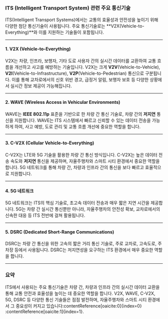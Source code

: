 ### ITS (Intelligent Transport System) 관련 주요 통신기술

ITS(Intelligent Transport Systems)에서는 교통의 효율성과 안전성을 높이기 위해 다양한 첨단 통신기술이 사용됩니다. 주요 통신기술로는 **V2X(Vehicle-to-Everything)**와 이를 지원하는 기술들이 포함됩니다.

---

#### 1. **V2X (Vehicle-to-Everything)**  
V2X는 차량, 인프라, 보행자, 기타 도로 사용자 간의 실시간 데이터를 교환하여 교통 흐름을 개선하고 사고를 예방하는 기술입니다. V2X는 크게 **V2V**(Vehicle-to-Vehicle), **V2I**(Vehicle-to-Infrastructure), **V2P**(Vehicle-to-Pedestrian) 통신으로 구분됩니다. 이를 통해 교차로에서의 신호 위반 경고, 급정거 알림, 보행자 보호 등 다양한 상황에서 실시간 정보 제공이 가능해집니다.

---

#### 2. **WAVE (Wireless Access in Vehicular Environments)**
WAVE는 **IEEE 802.11p** 표준을 기반으로 한 차량 간 통신 기술로, 차량 간의 **저지연** 통신을 지원합니다. WAVE는 ITS 시스템에서 빠르고 신뢰할 수 있는 데이터 전송을 가능하게 하여, 사고 예방, 도로 관리 및 교통 흐름 개선에 중요한 역할을 합니다.

---

#### 3. **C-V2X (Cellular Vehicle-to-Everything)**
C-V2X는 LTE와 5G 기술을 활용한 차량 간 통신 방식입니다. C-V2X는 높은 데이터 전송 속도와 **저지연** 통신을 제공하며, 자율주행차와 스마트 시티 환경에서 중요한 역할을 합니다. 5G 네트워크를 통해 차량 간, 차량과 인프라 간의 통신을 보다 빠르고 효율적으로 지원합니다.

---

#### 4. **5G 네트워크**
5G 네트워크는 ITS의 핵심 기술로, 초고속 데이터 전송과 매우 짧은 지연 시간을 제공합니다. 5G는 차량 간 실시간 통신뿐만 아니라, 자율주행차의 안전성 확보, 교차로에서의 신속한 대응 등 ITS 전반에 걸쳐 활용됩니다.

---

#### 5. **DSRC (Dedicated Short-Range Communications)**
DSRC는 차량 간 통신을 위한 고속의 짧은 거리 통신 기술로, 주로 교차로, 고속도로, 주차장 등에서 사용됩니다. DSRC는 저지연성을 요구하는 ITS 환경에서 매우 중요한 역할을 합니다.

---

### 요약
ITS에서 사용되는 주요 통신기술은 차량 간, 차량과 인프라 간의 실시간 데이터 교환을 통해 교통 안전과 효율성을 높이는 데 중요한 역할을 합니다. V2X, WAVE, C-V2X, 5G, DSRC 등 다양한 통신 기술들은 점점 발전하며, 자율주행차와 스마트 시티 환경에서 그 중요성이 커지고 있습니다&#8203;:contentReference[oaicite:0]{index=0}&#8203;:contentReference[oaicite:1]{index=1}.
